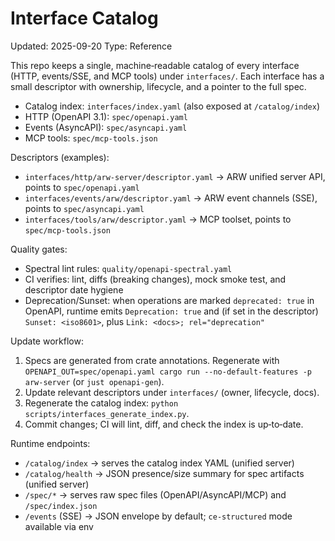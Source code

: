 # Interface Catalog
Updated: 2025-09-20
Type: Reference

This repo keeps a single, machine‑readable catalog of every interface (HTTP, events/SSE, and MCP tools) under `interfaces/`. Each interface has a small descriptor with ownership, lifecycle, and a pointer to the full spec.

- Catalog index: `interfaces/index.yaml` (also exposed at `/catalog/index`)
- HTTP (OpenAPI 3.1): `spec/openapi.yaml`
- Events (AsyncAPI): `spec/asyncapi.yaml`
- MCP tools: `spec/mcp-tools.json`

Descriptors (examples):

- `interfaces/http/arw-server/descriptor.yaml` → ARW unified server API, points to `spec/openapi.yaml`
- `interfaces/events/arw/descriptor.yaml` → ARW event channels (SSE), points to `spec/asyncapi.yaml`
- `interfaces/tools/arw/descriptor.yaml` → MCP toolset, points to `spec/mcp-tools.json`

Quality gates:

- Spectral lint rules: `quality/openapi-spectral.yaml`
- CI verifies: lint, diffs (breaking changes), mock smoke test, and descriptor date hygiene
- Deprecation/Sunset: when operations are marked `deprecated: true` in OpenAPI, runtime emits `Deprecation: true` and (if set in the descriptor) `Sunset: <iso8601>`, plus `Link: <docs>; rel="deprecation"`

Update workflow:

1. Specs are generated from crate annotations. Regenerate with `OPENAPI_OUT=spec/openapi.yaml cargo run --no-default-features -p arw-server` (or `just openapi-gen`).
2. Update relevant descriptors under `interfaces/` (owner, lifecycle, docs).
3. Regenerate the catalog index: `python scripts/interfaces_generate_index.py`.
4. Commit changes; CI will lint, diff, and check the index is up‑to‑date.

Runtime endpoints:

- `/catalog/index` → serves the catalog index YAML (unified server)
- `/catalog/health` → JSON presence/size summary for spec artifacts (unified server)
- `/spec/*` → serves raw spec files (OpenAPI/AsyncAPI/MCP) and `/spec/index.json`
- `/events` (SSE) → JSON envelope by default; `ce-structured` mode available via env
